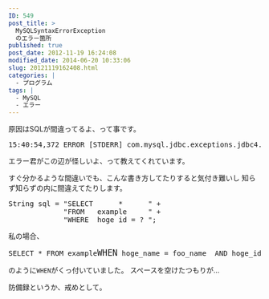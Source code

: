 ```yaml
---
ID: 549
post_title: >
  MySQLSyntaxErrorException
  のエラー箇所
published: true
post_date: 2012-11-19 16:24:08
modified_date: 2014-06-20 10:33:06
slug: 20121119162408.html
categories: |
  - プログラム
tags: |
  - MySQL
  - エラー
---
```

原因はSQLが間違ってるよ、って事です。

<pre class="prettyprint">15:40:54,372 ERROR [STDERR] com.mysql.jdbc.exceptions.jdbc4.MySQLSyntaxErrorException: You have an error in your SQL syntax; check the manual that corresponds to your MySQL server version for the right syntax to use near ' hoge_name = foo_name  AND hoge_id = foo_id  AND hoge_status ' at line 1</pre>
エラー君がこの辺が怪しいよ、って教えてくれています。
<!--more-->
すぐ分かるような間違いでも、こんな書き方してたりすると気付き難いし
知らず知らずの内に間違えてたりします。
<pre class="prettyprint linenums">String sql = "SELECT      *      " +
             "FROM   example     " +
             "WHERE  hoge_id = ? ";</pre>

私の場合、
<pre class="prettyprint">SELECT * FROM example<big>WHEN</big> hoge_name = foo_name  AND hoge_id = foo_id  AND hoge_status ...</pre>
のように<code>WHEN</code>がくっ付いていました。
スペースを空けたつもりが…

防備録というか、戒めとして。